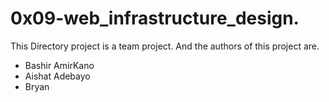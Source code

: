 #  0x09-web_infrastructure_design.
 
This Directory project is a team project.
And the authors of this project are.

- Bashir AmirKano
- Aishat Adebayo
- Bryan 
